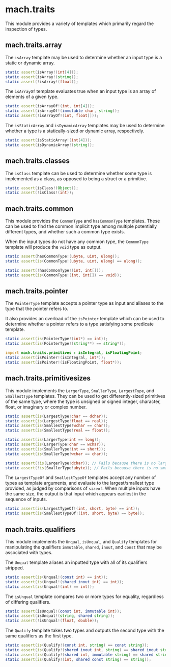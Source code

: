 # mach.traits


This module provides a variety of templates which primarily regard
the inspection of types.


## mach.traits.array


The `isArray` template may be used to determine whether an input type is a
static or dynamic array.

``` D
static assert(isArray!(int[4]));
static assert(isArray!(string));
static assert(!isArray!(float));
```


The `isArrayOf` template evaluates true when an input type is an array of
elements of a given type.

``` D
static assert(isArrayOf!(int, int[4]));
static assert(isArrayOf!(immutable char, string));
static assert(!isArrayOf!(int, float[]));
```


The `isStaticArray` and `isDynamicArray` templates may be used to determine
whether a type is a statically-sized or dynamic array, respectively.

``` D
static assert(isStaticArray!(int[4]));
static assert(isDynamicArray!(string));
```


## mach.traits.classes


The `isClass` template can be used to determine whether some type is implemented
as a class, as opposed to being a struct or a primitive.

``` D
static assert(isClass!(Object));
static assert(!isClass!(int));
```


## mach.traits.common


This module provides the `CommonType` and `hasCommonType` templates.
These can be used to find the common implicit type among multiple
potentially different types, and whether such a common type exists.

When the input types do not have any common type, the `CommonType`
template will produce the `void` type as output.

``` D
static assert(hasCommonType!(ubyte, uint, ulong));
static assert(is(CommonType!(ubyte, uint, ulong) == ulong));
```

``` D
static assert(!hasCommonType!(int, int[]));
static assert(is(CommonType!(int, int[]) == void));
```


## mach.traits.pointer


The `PointerType` template accepts a pointer type as input and aliases to
the type that the pointer refers to.

It also provides an overload of the `isPointer` template which can be used
to determine whether a pointer refers to a type satisfying some predicate
template.

``` D
static assert(is(PointerType!(int*) == int));
static assert(is(PointerType!(string**) == string*));
```

``` D
import mach.traits.primitives : isIntegral, isFloatingPoint;
static assert(isPointer!(isIntegral, int*));
static assert(isPointer!(isFloatingPoint, float*));
```


## mach.traits.primitivesizes


This module implements the `LargerType`, `SmallerType`, `LargestType`, and
`SmallestType` templates.
They can be used to get differently-sized primitives of the same type,
where the type is unsigned or signed integer, character, float, or imaginary or
complex number.

``` D
static assert(is(LargestType!char == dchar));
static assert(is(LargestType!float == real));
static assert(is(SmallestType!wchar == char));
static assert(is(SmallestType!real == float));
```

``` D
static assert(is(LargerType!int == long));
static assert(is(LargerType!char == wchar));
static assert(is(SmallerType!int == short));
static assert(is(SmallerType!wchar == char));
```

``` D
static assert(!is(LargerType!dchar)); // Fails because there is no larger type!
static assert(!is(SmallerType!ubyte)); // Fails because there is no smaller type!
```


The `LargestTypeOf` and `SmallestTypeOf` templates accept any number of types as
template arguments, and evaluate to the largest/smallest type provided, as
judged by comparisons of `sizeof`.
When multiple inputs have the same size, the output is that input which appears
earliest in the sequence of inputs.

``` D
static assert(is(LargestTypeOf!(int, short, byte) == int));
static assert(is(SmallestTypeOf!(int, short, byte) == byte));
```


## mach.traits.qualifiers


This module implements the `Unqual`, `isUnqual`, and `Qualify` templates for
manipulating the qualifiers `immutable`, `shared`, `inout`, and `const` that
may be associated with types.

The `Unqual` template aliases an inputted type with all of its qualifiers
stripped.

``` D
static assert(is(Unqual!(const int) == int));
static assert(is(Unqual!(shared inout int) == int));
static assert(is(Unqual!(int) == int));
```


The `isUnqual` template compares two or more types for equality, regardless
of differing qualifiers.

``` D
static assert(isUnqual!(const int, immutable int));
static assert(isUnqual!(string, shared string));
static assert(!isUnqual!(float, double));
```


The `Qualify` template takes two types and outputs the second type with
the same qualifiers as the first type.

``` D
static assert(is(Qualify!(const int, string) == const string));
static assert(is(Qualify!(shared inout int, string) == shared inout string));
static assert(is(Qualify!(shared int, immutable string) == shared string));
static assert(is(Qualify!(int, shared const string) == string));
```


